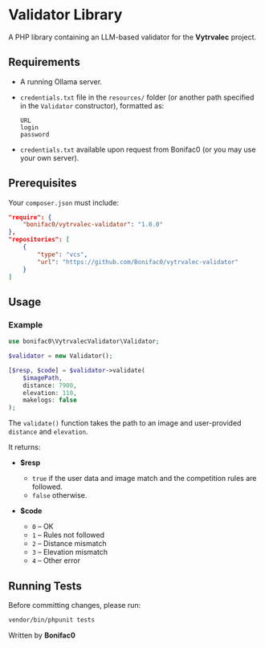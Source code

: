 # Validator Library

A PHP library containing an LLM-based validator for the **Vytrvalec** project.

## Requirements

- A running Ollama server.
- `credentials.txt` file in the `resources/` folder (or another path specified in the `Validator` constructor), formatted as:

  ```
  URL
  login
  password
  ```

- `credentials.txt` available upon request from Bonifac0 (or you may use your own server).

## Prerequisites

Your `composer.json` must include:

```json
"require": {
    "bonifac0/vytrvalec-validator": "1.0.0"
},
"repositories": [
    {
        "type": "vcs",
        "url": "https://github.com/Bonifac0/vytrvalec-validator"
    }
]
```

## Usage

### Example

```php
use bonifac0\VytrvalecValidator\Validator;

$validator = new Validator();

[$resp, $code] = $validator->validate(
    $imagePath,
    distance: 7900,
    elevation: 110,
    makelogs: false
);
```

The `validate()` function takes the path to an image and user-provided `distance` and `elevation`.

It returns:

- **$resp**
  - `true` if the user data and image match and the competition rules are followed.
  - `false` otherwise.

- **$code**
  - `0` – OK  
  - `1` – Rules not followed  
  - `2` – Distance mismatch  
  - `3` – Elevation mismatch  
  - `4` – Other error

## Running Tests

Before committing changes, please run:

```bash
vendor/bin/phpunit tests
```

Written by **Bonifac0**